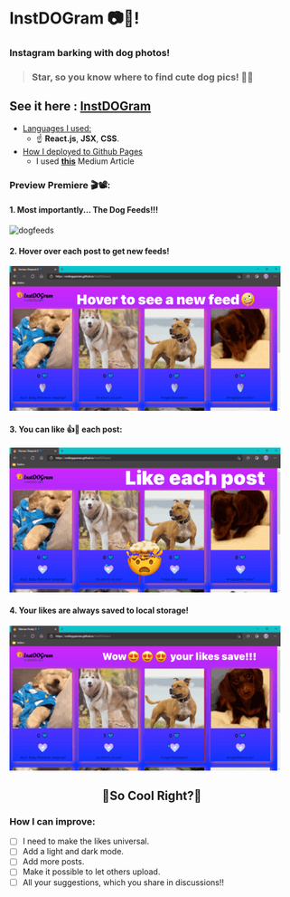 # InstDOGram 📷🐶!

### Instagram barking with dog photos!

> ### Star, so you know where to find cute dog pics! 🌟🤩

## See it here : [InstDOGram](https://codingspecies.github.io/InstDOGram/)

- <ins>Languages I used: </ins>
    - ☝ **React.js**, **JSX**, **CSS**.
- <ins>How I deployed to Github Pages </ins>
    - I used **[this](https://medium.com/mobile-web-dev/how-to-build-and-deploy-a-react-app-to-github-pages-in-less-than-5-minutes-d6c4ffd30f14)** Medium Article 

### Preview Premiere 🎬📽:

#### 1. Most importantly... The Dog Feeds!!!

![dogfeeds](./Preview/dogfeeds.gif)

#### 2. Hover over each post to get new feeds!

![hover feeds](./Preview/hoveroverit.gif)

#### 3. You can like 👍💙 each post:

![like posts](./Preview/likepost.gif)

#### 4. Your likes are always saved to local storage!

![save likes](./Preview/savelike.gif)

<h2 align="center"> 🐶So Cool Right?🐶

### How I can improve:

- [ ] I need to make the likes universal.
- [ ] Add a light and dark mode.
- [ ] Add more posts.
- [ ] Make it possible to let others upload.
- [ ] All your suggestions, which you share in discussions!!
